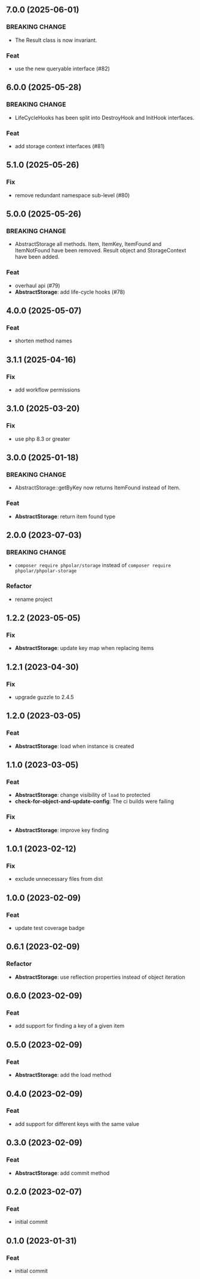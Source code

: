 ## 7.0.0 (2025-06-01)

### BREAKING CHANGE

- The Result class is now invariant.

### Feat

- use the new queryable interface (#82)

## 6.0.0 (2025-05-28)

### BREAKING CHANGE

- LifeCycleHooks has been split into DestroyHook and InitHook interfaces.

### Feat

- add storage context interfaces (#81)

## 5.1.0 (2025-05-26)

### Fix

- remove redundant namespace sub-level (#80)

## 5.0.0 (2025-05-26)

### BREAKING CHANGE

- AbstractStorage all methods. Item, ItemKey, ItemFound and ItemNotFound have been removed. Result object and StorageContext have been added.

### Feat

- overhaul api (#79)
- **AbstractStorage**: add life-cycle hooks (#78)

## 4.0.0 (2025-05-07)

### Feat

- shorten method names

## 3.1.1 (2025-04-16)

### Fix

- add workflow permissions

## 3.1.0 (2025-03-20)

### Fix

- use php 8.3 or greater

## 3.0.0 (2025-01-18)

### BREAKING CHANGE

- AbstractStorage::getByKey now returns ItemFound instead of Item.

### Feat

- **AbstractStorage**: return item found type

## 2.0.0 (2023-07-03)

### BREAKING CHANGE

- `composer require phpolar/storage` instead of `composer require phpolar/phpolar-storage`

### Refactor

- rename project

## 1.2.2 (2023-05-05)

### Fix

- **AbstractStorage**: update key map when replacing items

## 1.2.1 (2023-04-30)

### Fix

- upgrade guzzle to 2.4.5

## 1.2.0 (2023-03-05)

### Feat

- **AbstractStorage**: load when instance is created

## 1.1.0 (2023-03-05)

### Feat

- **AbstractStorage**: change visibility of `load` to protected
- **check-for-object-and-update-config**: The ci builds were failing

### Fix

- **AbstractStorage**: improve key finding

## 1.0.1 (2023-02-12)

### Fix

- exclude unnecessary files from dist

## 1.0.0 (2023-02-09)

### Feat

- update test coverage badge

## 0.6.1 (2023-02-09)

### Refactor

- **AbstractStorage**: use reflection properties instead of object iteration

## 0.6.0 (2023-02-09)

### Feat

- add support for finding a key of a given item

## 0.5.0 (2023-02-09)

### Feat

- **AbstractStorage**: add the load method

## 0.4.0 (2023-02-09)

### Feat

- add support for different keys with the same value

## 0.3.0 (2023-02-09)

### Feat

- **AbstractStorage**: add commit method

## 0.2.0 (2023-02-07)

### Feat

- initial commit

## 0.1.0 (2023-01-31)

### Feat

- initial commit

